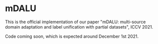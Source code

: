 # mDALU

This is the official implementation of our paper "mDALU: multi-source domain adaptation and label unification with partial datasets", ICCV 2021.

Code coming soon, which is expected around December 1st 2021.
